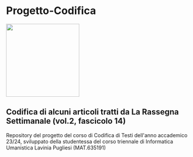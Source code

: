 # Progetto-Codifica

<img src="https://apre.it/wp-content/uploads/2021/01/logo_uni-pisa.png" width="200" />

## **Codifica di alcuni articoli tratti da La Rassegna Settimanale (vol.2, fascicolo 14)** 
Repository del progetto del corso di Codifica di Testi dell'anno accademico 23/24,
sviluppato della studentessa del corso triennale di Informatica Umanistica Lavinia Pugliesi (MAT.635191)
